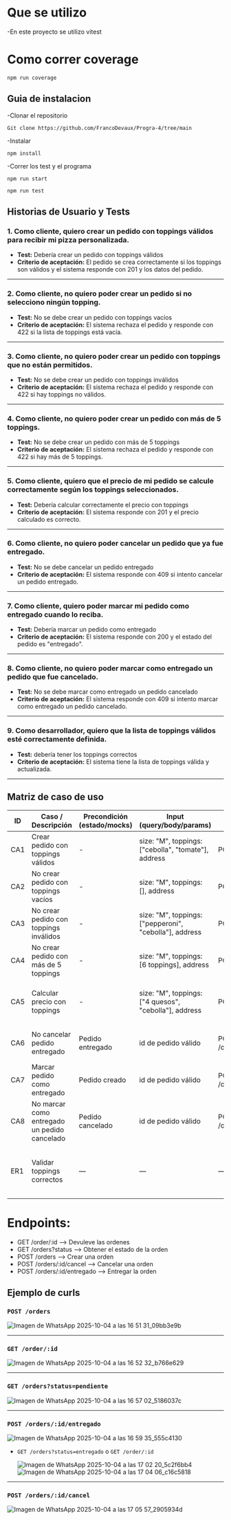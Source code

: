 
# Que se utilizo
-En este proyecto se utilizo vitest
# Como correr coverage
```
npm run coverage
```
## Guia de instalacion
-Clonar el repositorio
```
Git clone https://github.com/FrancoDevaux/Progra-4/tree/main
```
-Instalar
```
npm install
```
-Correr los test y el programa
```
npm run start
```
```
npm run test
```
## Historias de Usuario y Tests

### 1. Como cliente, quiero crear un pedido con toppings válidos para recibir mi pizza personalizada.
- **Test:** Debería crear un pedido con toppings válidos
- **Criterio de aceptación:** El pedido se crea correctamente si los toppings son válidos y el sistema responde con 201 y los datos del pedido.

---

### 2. Como cliente, no quiero poder crear un pedido si no selecciono ningún topping.
- **Test:** No se debe crear un pedido con toppings vacíos
- **Criterio de aceptación:** El sistema rechaza el pedido y responde con 422 si la lista de toppings está vacía.

---

### 3. Como cliente, no quiero poder crear un pedido con toppings que no están permitidos.
- **Test:** No se debe crear un pedido con toppings inválidos
- **Criterio de aceptación:** El sistema rechaza el pedido y responde con 422 si hay toppings no válidos.

---

### 4. Como cliente, no quiero poder crear un pedido con más de 5 toppings.
- **Test:** No se debe crear un pedido con más de 5 toppings
- **Criterio de aceptación:** El sistema rechaza el pedido y responde con 422 si hay más de 5 toppings.

---

### 5. Como cliente, quiero que el precio de mi pedido se calcule correctamente según los toppings seleccionados.
- **Test:** Debería calcular correctamente el precio con toppings
- **Criterio de aceptación:** El sistema responde con 201 y el precio calculado es correcto.

---

### 6. Como cliente, no quiero poder cancelar un pedido que ya fue entregado.
- **Test:** No se debe cancelar un pedido entregado
- **Criterio de aceptación:** El sistema responde con 409 si intento cancelar un pedido entregado.

---

### 7. Como cliente, quiero poder marcar mi pedido como entregado cuando lo reciba.
- **Test:** Debería marcar un pedido como entregado
- **Criterio de aceptación:** El sistema responde con 200 y el estado del pedido es "entregado".

---

### 8. Como cliente, no quiero poder marcar como entregado un pedido que fue cancelado.
- **Test:** No se debe marcar como entregado un pedido cancelado
- **Criterio de aceptación:** El sistema responde con 409 si intento marcar como entregado un pedido cancelado.

---

### 9. Como desarrollador, quiero que la lista de toppings válidos esté correctamente definida.
- **Test:** debería tener los toppings correctos
- **Criterio de aceptación:** El sistema tiene la lista de toppings válida y actualizada.
- --------------------------------------------
## Matriz de caso de uso
| ID   | Caso / Descripción                              | Precondición (estado/mocks)         | Input (query/body/params)                                      | Acción (HTTP)                  | Resultado esperado                                      | Test (archivo - nombre)                                 |
|------|-------------------------------------------------|-------------------------------------|----------------------------------------------------------------|-------------------------------|---------------------------------------------------------|---------------------------------------------------------|
| CA1  | Crear pedido con toppings válidos               |- | size: "M", toppings: ["cebolla", "tomate"], address            | POST /orders                  | 201 - body: { id, toppings: ["cebolla", "tomate"] }     | orders.test.ts - "Debería crear un pedido con toppings válidos"     
| CA2  | No crear pedido con toppings vacíos             | - | size: "M", toppings: [], address                               | POST /orders                  | 422                                                    | orders.test.ts - "No se debe crear un pedido con toppings vacíos"   
| CA3  | No crear pedido con toppings inválidos          | - | size: "M", toppings: ["pepperoni", "cebolla"], address         | POST /orders                  | 422                                                    | orders.test.ts - "No se debe crear un pedido con toppings inválidos"
| CA4  | No crear pedido con más de 5 toppings           |-| size: "M", toppings: [6 toppings], address                     | POST /orders                  | 422                                                    | orders.test.ts - "No se debe crear un pedido con más de 5 toppings"
| CA5  | Calcular precio con toppings                    | - | size: "M", toppings: ["4 quesos", "cebolla"], address          | POST /orders                  | 201 - body: { price: 20 }                              | orders.test.ts - "Debería calcular correctamente el precio con toppings"
| CA6  | No cancelar pedido entregado                    | Pedido entregado                    | id de pedido válido                                            | POST /orders/:id/cancel       | 409                                                    | orders.test.ts - "No se debe cancelar un pedido entregado"         
| CA7  | Marcar pedido como entregado                    | Pedido creado                       | id de pedido válido                                            | POST /orders/:id/entregado    | 200 - body: { status: "entregado" }                    | orders.test.ts - "Debería marcar un pedido como entregado"         
| CA8  | No marcar como entregado un pedido cancelado    | Pedido cancelado                    | id de pedido válido                                            | POST /orders/:id/entregado    | 409                                                    | orders.test.ts - "No se debe marcar como entregado un pedido cancelado"
| ER1  | Validar toppings correctos                      | —                                   | —                                                              | —                            | Valid_Toppings = ["cebolla", "4 quesos", "huevos", "tomate", "aceitunas"] | orders.test.ts - "debería tener los toppings correctos"

# Endpoints: 
- GET /order/:id  --> Devuleve las ordenes 
- GET /orders?status --> Obtener el estado de la orden
- POST /orders  --> Crear una orden
- POST /orders/:id/cancel --> Cancelar una orden
- POST /orders/:id/entregado --> Entregar la orden

## Ejemplo de curls

### ``POST /orders``

![Imagen de WhatsApp 2025-10-04 a las 16 51 31_09bb3e9b](https://github.com/user-attachments/assets/e0976ff2-5a02-4b45-955a-5f69294bddee)

------------------------------------

### ``GET /order/:id``
![Imagen de WhatsApp 2025-10-04 a las 16 52 32_b766e629](https://github.com/user-attachments/assets/ecb25ecf-3723-4f27-85a8-7bdbf8f58275)

--------------------

### ``GET /orders?status=pendiente``

![Imagen de WhatsApp 2025-10-04 a las 16 57 02_5186037c](https://github.com/user-attachments/assets/1f38af95-e447-417e-9ed7-ac48c1b49c81)

-------------------------------------

### ``POST /orders/:id/entregado``

![Imagen de WhatsApp 2025-10-04 a las 16 59 35_555c4130](https://github.com/user-attachments/assets/e1795306-44bb-41aa-b370-a41c67f43490)

- ``GET /orders?status=entregado`` o ``GET /order/:id``
  
  ![Imagen de WhatsApp 2025-10-04 a las 17 02 20_5c2f6bb4](https://github.com/user-attachments/assets/8f6f0ced-c9e0-48ce-983b-c461de2d9666)
  ![Imagen de WhatsApp 2025-10-04 a las 17 04 06_c16c5818](https://github.com/user-attachments/assets/6ceec3e1-9c2f-4d00-aa0b-178d4a1b9253)

------------------------------------

### ``POST /orders/:id/cancel``

![Imagen de WhatsApp 2025-10-04 a las 17 05 57_2905934d](https://github.com/user-attachments/assets/d5ad008d-a395-4f0f-91b3-7cb9396d0cb9)

  
